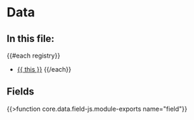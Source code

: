 # Data
## In this file:
{{#each registry}}
* <a href="#{{ this}}">{{ this }}</a>
{{/each}}

## Fields
{{>function core.data.field-js.module-exports name="field"}}
